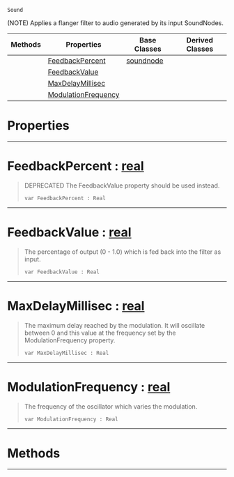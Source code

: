  `Sound`

(NOTE) Applies a flanger filter to audio generated by its input SoundNodes.

|Methods|Properties|Base Classes|Derived Classes|
|---|---|---|---|
| |[ FeedbackPercent](https://github.com/zeroengineteam/ZeroDocs/blob/master/code_reference/class_reference/flangernode.markdown#feedbackpercent-zero-eng)|[soundnode](https://github.com/zeroengineteam/ZeroDocs/blob/master/code_reference/class_reference/soundnode.markdown)| |
| |[ FeedbackValue](https://github.com/zeroengineteam/ZeroDocs/blob/master/code_reference/class_reference/flangernode.markdown#feedbackvalue-zero-engin)| | |
| |[ MaxDelayMillisec](https://github.com/zeroengineteam/ZeroDocs/blob/master/code_reference/class_reference/flangernode.markdown#maxdelaymillisec-zero-en)| | |
| |[ ModulationFrequency](https://github.com/zeroengineteam/ZeroDocs/blob/master/code_reference/class_reference/flangernode.markdown#modulationfrequency-zero)| | |


 #  Properties


---  
 #  FeedbackPercent : [real](https://github.com/zeroengineteam/ZeroDocs/blob/master/code_reference/zilch_base_types/real.markdown)

> DEPRECATED The FeedbackValue property should be used instead.
> ``` lang=cpp, name=Zilch
> var FeedbackPercent : Real


---  
 #  FeedbackValue : [real](https://github.com/zeroengineteam/ZeroDocs/blob/master/code_reference/zilch_base_types/real.markdown)

> The percentage of output (0 - 1.0) which is fed back into the filter as input.
> ``` lang=cpp, name=Zilch
> var FeedbackValue : Real


---  
 #  MaxDelayMillisec : [real](https://github.com/zeroengineteam/ZeroDocs/blob/master/code_reference/zilch_base_types/real.markdown)

> The maximum delay reached by the modulation. It will oscillate between 0 and this value at the frequency set by the ModulationFrequency property.
> ``` lang=cpp, name=Zilch
> var MaxDelayMillisec : Real


---  
 #  ModulationFrequency : [real](https://github.com/zeroengineteam/ZeroDocs/blob/master/code_reference/zilch_base_types/real.markdown)

> The frequency of the oscillator which varies the modulation.
> ``` lang=cpp, name=Zilch
> var ModulationFrequency : Real


---  
 #  Methods


---  
 

 
